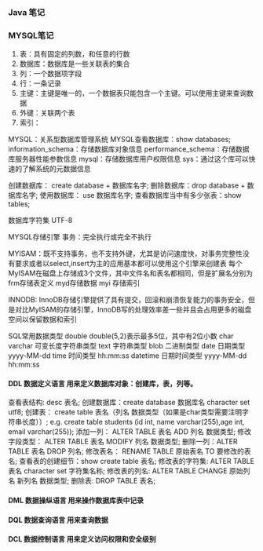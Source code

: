 ### Java 笔记
### MYSQL笔记
1. 表：具有固定的列数，和任意的行数
2. 数据库：数据库是一些关联表的集合
3. 列：一个数据项字段
4. 行：一条记录
5. 主键：主键是唯一的，一个数据表只能包含一个主键。可以使用主键来查询数据
6. 外键：关联两个表
7. 索引：

MYSQL：关系型数据库管理系统
MYSQL查看数据库：show databases;
information_schema：存储数据库对象信息
performance_schema：存储数据库服务器性能参数信息
mysql：存储数据库用户权限信息
sys：通过这个库可以快速的了解系统的元数据信息

创建数据库： create database + 数据库名字;
删除数据库：drop database + 数据库名字;
使用数据库： use 数据库名字;
查看数据库当中有多少张表：show tables;


数据库字符集 UTF-8

MYSQL存储引擎
事务：完全执行或完全不执行


MYISAM：既不支持事务，也不支持外键，尤其是访问速度快，对事务完整性没有要求或者以select,insert为主的应用基本都可以使用这个引擎来创建表
        每个MyISAM在磁盘上存储成3个文件，其中文件名和表名都相同，但是扩展名分别为 frm存储表定义 myd存储数据 myi 存储索引
        
INNODB: InnoDB存储引擎提供了具有提交，回滚和崩溃恢复能力的事务安全，但是对比MyISAM的存储引擎，InnoDB写的处理效率差一些并且会占用更多的磁盘空间以保留数据和索引

SQL常用数据类型
double double(5,2)表示最多5位，其中有2位小数
char 
varchar 可变长度字符串类型
text 字符串类型
blob 二进制类型
date 日期类型 yyyy-MM-dd
time 时间类型 hh:mm:ss
datetime 日期时间类型 yyyy-MM-dd hh:mm:ss

#### DDL 数据定义语言 用来定义数据库对象：创建库，表，列等。
查看表结构: desc 表名;
创建数据库：create database 数据库名 character set utf8;
创建表： create table 表名（列名 数据类型（如果是char类型需要注明字符串长度））;
e.g. create table students (id int, name varchar(255),age int, email varchar(255));
添加一列： ALTER TABLE 表名 ADD 列名 数据类型;
修改字段类型： ALTER TABLE 表名 MODIFY 列名 数据类型;
删除一列：ALTER TABLE 表名 DROP 列名;
修改表名： RENAME TABLE 原始表名 TO 要修改的表名;
查看表的创建细节：show create table 表名;
修改表的字符集: ALTER TABLE 表名 character set 字符集名称;
修改表的列名: ALTER TABLE CHANGE 原始列名 新列名 数据类型;
删除表: DROP TABLE 表名;
#### DML 数据操纵语言 用来操作数据库表中记录
#### DQL 数据查询语言 用来查询数据
#### DCL 数据控制语言 用来定义访问权限和安全级别

